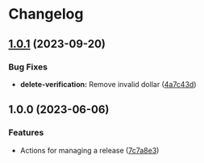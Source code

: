 # Changelog

## [1.0.1](https://github.com/oslokommune/composite-actions/compare/delete-release-v1.0.0...delete-release-v1.0.1) (2023-09-20)


### Bug Fixes

* **delete-verification:** Remove invalid dollar ([4a7c43d](https://github.com/oslokommune/composite-actions/commit/4a7c43d2ae071e09fc9b53298c82ab3fa73bea75))

## 1.0.0 (2023-06-06)


### Features

* Actions for managing a release ([7c7a8e3](https://github.com/oslokommune/composite-actions/commit/7c7a8e3b4916e4f026cce9fd76d6f8659b1fb390))
